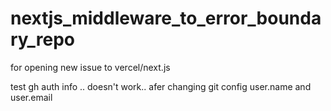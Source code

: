 # nextjs_middleware_to_error_boundary_repo

for opening new issue to vercel/next.js

test gh auth info .. doesn't work..
afer changing git config user.name and user.email
